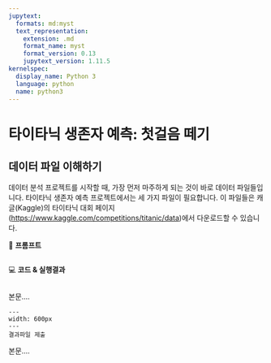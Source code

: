 ```yaml
---
jupytext:
  formats: md:myst
  text_representation:
    extension: .md
    format_name: myst
    format_version: 0.13
    jupytext_version: 1.11.5
kernelspec:
  display_name: Python 3
  language: python
  name: python3
---
```




# 타이타닉 생존자 예측: 첫걸음 떼기

## 데이터 파일 이해하기
데이터 분석 프로젝트를 시작할 때, 가장 먼저 마주하게 되는 것이 바로 데이터 파일들입니다. 타이타닉 생존자 예측 프로젝트에서는 세 가지 파일이 필요합니다. 이 파일들은 캐글(Kaggle)의 타이타닉 대회 페이지(https://www.kaggle.com/competitions/titanic/data)에서 다운로드할 수 있습니다.



📝 **프롬프트**

```

```

💻 **코드 & 실행결과**

```{code-cell}

```

본문....

```{figure} ./images/11-1.png
---
width: 600px
---
결과파일 제출
```

본문....

